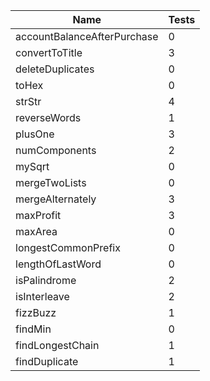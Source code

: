 | Name | Tests |
|------|-----------|
|accountBalanceAfterPurchase|0|
|convertToTitle |3|
|deleteDuplicates|0|
|toHex|0|
|strStr|4|
|reverseWords|1|
|plusOne|3|
|numComponents|2|
|mySqrt|0|
|mergeTwoLists|0|
|mergeAlternately|3|
|maxProfit|3|
|maxArea|0|
|longestCommonPrefix|0|
|lengthOfLastWord|0|
|isPalindrome|2|
|isInterleave|2|
|fizzBuzz|1|
|findMin|0|
|findLongestChain|1|
|findDuplicate|1|